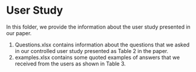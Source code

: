# User Study
In this folder, we provide the information about the user study presented in our paper.

1. Questions.xlsx contains information about the questions that we asked in our controlled user study presented as Table 2 in the paper.
2. examples.xlsx contains some quoted examples of answers that we received from the users as shown in Table 3.

